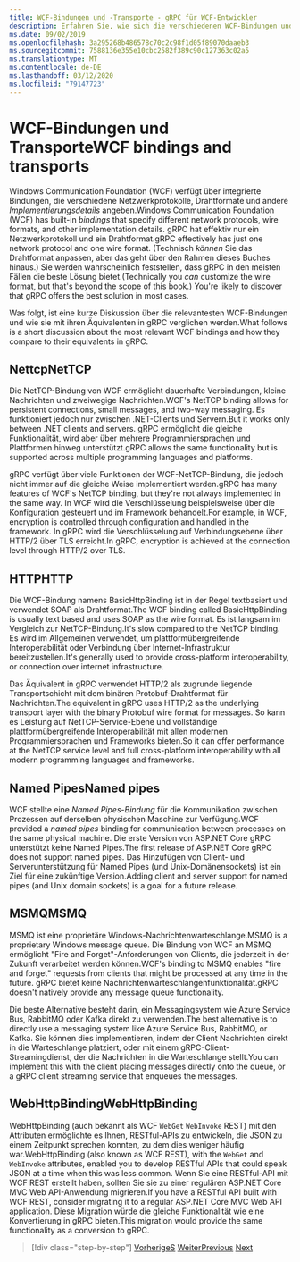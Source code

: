 ```yaml
---
title: WCF-Bindungen und -Transporte - gRPC für WCF-Entwickler
description: Erfahren Sie, wie sich die verschiedenen WCF-Bindungen und -Transporte mit gRPC vergleichen.
ms.date: 09/02/2019
ms.openlocfilehash: 3a295268b486578c70c2c98f1d05f89070daaeb3
ms.sourcegitcommit: 7588136e355e10cbc2582f389c90c127363c02a5
ms.translationtype: MT
ms.contentlocale: de-DE
ms.lasthandoff: 03/12/2020
ms.locfileid: "79147723"
---
```

# <a name="wcf-bindings-and-transports"></a><span data-ttu-id="ba927-103">WCF-Bindungen und Transporte</span><span class="sxs-lookup"><span data-stu-id="ba927-103">WCF bindings and transports</span></span>

<span data-ttu-id="ba927-104">Windows Communication Foundation (WCF) verfügt über integrierte Bindungen, die verschiedene Netzwerkprotokolle, Drahtformate und andere *Implementierungsdetails* angeben.</span><span class="sxs-lookup"><span data-stu-id="ba927-104">Windows Communication Foundation (WCF) has built-in *bindings* that specify different network protocols, wire formats, and other implementation details.</span></span> <span data-ttu-id="ba927-105">gRPC hat effektiv nur ein Netzwerkprotokoll und ein Drahtformat.</span><span class="sxs-lookup"><span data-stu-id="ba927-105">gRPC effectively has just one network protocol and one wire format.</span></span> <span data-ttu-id="ba927-106">(Technisch *können* Sie das Drahtformat anpassen, aber das geht über den Rahmen dieses Buches hinaus.) Sie werden wahrscheinlich feststellen, dass gRPC in den meisten Fällen die beste Lösung bietet.</span><span class="sxs-lookup"><span data-stu-id="ba927-106">(Technically you *can* customize the wire format, but that's beyond the scope of this book.) You're likely to discover that gRPC offers the best solution in most cases.</span></span>

<span data-ttu-id="ba927-107">Was folgt, ist eine kurze Diskussion über die relevantesten WCF-Bindungen und wie sie mit ihren Äquivalenten in gRPC verglichen werden.</span><span class="sxs-lookup"><span data-stu-id="ba927-107">What follows is a short discussion about the most relevant WCF bindings and how they compare to their equivalents in gRPC.</span></span>

## <a name="nettcp"></a><span data-ttu-id="ba927-108">Nettcp</span><span class="sxs-lookup"><span data-stu-id="ba927-108">NetTCP</span></span>

<span data-ttu-id="ba927-109">Die NetTCP-Bindung von WCF ermöglicht dauerhafte Verbindungen, kleine Nachrichten und zweiwegige Nachrichten.</span><span class="sxs-lookup"><span data-stu-id="ba927-109">WCF's NetTCP binding allows for persistent connections, small messages, and two-way messaging.</span></span> <span data-ttu-id="ba927-110">Es funktioniert jedoch nur zwischen .NET-Clients und Servern.</span><span class="sxs-lookup"><span data-stu-id="ba927-110">But it works only between .NET clients and servers.</span></span> <span data-ttu-id="ba927-111">gRPC ermöglicht die gleiche Funktionalität, wird aber über mehrere Programmiersprachen und Plattformen hinweg unterstützt.</span><span class="sxs-lookup"><span data-stu-id="ba927-111">gRPC allows the same functionality but is supported across multiple programming languages and platforms.</span></span>

<span data-ttu-id="ba927-112">gRPC verfügt über viele Funktionen der WCF-NetTCP-Bindung, die jedoch nicht immer auf die gleiche Weise implementiert werden.</span><span class="sxs-lookup"><span data-stu-id="ba927-112">gRPC has many features of WCF's NetTCP binding, but they're not always implemented in the same way.</span></span> <span data-ttu-id="ba927-113">In WCF wird die Verschlüsselung beispielsweise über die Konfiguration gesteuert und im Framework behandelt.</span><span class="sxs-lookup"><span data-stu-id="ba927-113">For example, in WCF, encryption is controlled through configuration and handled in the framework.</span></span> <span data-ttu-id="ba927-114">In gRPC wird die Verschlüsselung auf Verbindungsebene über HTTP/2 über TLS erreicht.</span><span class="sxs-lookup"><span data-stu-id="ba927-114">In gRPC, encryption is achieved at the connection level through HTTP/2 over TLS.</span></span>

## <a name="http"></a><span data-ttu-id="ba927-115">HTTP</span><span class="sxs-lookup"><span data-stu-id="ba927-115">HTTP</span></span>

<span data-ttu-id="ba927-116">Die WCF-Bindung namens BasicHttpBinding ist in der Regel textbasiert und verwendet SOAP als Drahtformat.</span><span class="sxs-lookup"><span data-stu-id="ba927-116">The WCF binding called BasicHttpBinding is usually text based and uses SOAP as the wire format.</span></span> <span data-ttu-id="ba927-117">Es ist langsam im Vergleich zur NetTCP-Bindung.</span><span class="sxs-lookup"><span data-stu-id="ba927-117">It's slow compared to the NetTCP binding.</span></span> <span data-ttu-id="ba927-118">Es wird im Allgemeinen verwendet, um plattformübergreifende Interoperabilität oder Verbindung über Internet-Infrastruktur bereitzustellen.</span><span class="sxs-lookup"><span data-stu-id="ba927-118">It's generally used to provide cross-platform interoperability, or connection over internet infrastructure.</span></span>

<span data-ttu-id="ba927-119">Das Äquivalent in gRPC verwendet HTTP/2 als zugrunde liegende Transportschicht mit dem binären Protobuf-Drahtformat für Nachrichten.</span><span class="sxs-lookup"><span data-stu-id="ba927-119">The equivalent in gRPC uses HTTP/2 as the underlying transport layer with the binary Protobuf wire format for messages.</span></span> <span data-ttu-id="ba927-120">So kann es Leistung auf NetTCP-Service-Ebene und vollständige plattformübergreifende Interoperabilität mit allen modernen Programmiersprachen und Frameworks bieten.</span><span class="sxs-lookup"><span data-stu-id="ba927-120">So it can offer performance at the NetTCP service level and full cross-platform interoperability with all modern programming languages and frameworks.</span></span>

## <a name="named-pipes"></a><span data-ttu-id="ba927-121">Named Pipes</span><span class="sxs-lookup"><span data-stu-id="ba927-121">Named pipes</span></span>

<span data-ttu-id="ba927-122">WCF stellte eine *Named Pipes-Bindung* für die Kommunikation zwischen Prozessen auf derselben physischen Maschine zur Verfügung.</span><span class="sxs-lookup"><span data-stu-id="ba927-122">WCF provided a *named pipes* binding for communication between processes on the same physical machine.</span></span> <span data-ttu-id="ba927-123">Die erste Version von ASP.NET Core gRPC unterstützt keine Named Pipes.</span><span class="sxs-lookup"><span data-stu-id="ba927-123">The first release of ASP.NET Core gRPC does not support named pipes.</span></span> <span data-ttu-id="ba927-124">Das Hinzufügen von Client- und Serverunterstützung für Named Pipes (und Unix-Domänensockets) ist ein Ziel für eine zukünftige Version.</span><span class="sxs-lookup"><span data-stu-id="ba927-124">Adding client and server support for named pipes (and Unix domain sockets) is a goal for a future release.</span></span>

## <a name="msmq"></a><span data-ttu-id="ba927-125">MSMQ</span><span class="sxs-lookup"><span data-stu-id="ba927-125">MSMQ</span></span>

<span data-ttu-id="ba927-126">MSMQ ist eine proprietäre Windows-Nachrichtenwarteschlange.</span><span class="sxs-lookup"><span data-stu-id="ba927-126">MSMQ is a proprietary Windows message queue.</span></span> <span data-ttu-id="ba927-127">Die Bindung von WCF an MSMQ ermöglicht "Fire and Forget"-Anforderungen von Clients, die jederzeit in der Zukunft verarbeitet werden können.</span><span class="sxs-lookup"><span data-stu-id="ba927-127">WCF's binding to MSMQ enables "fire and forget" requests from clients that might be processed at any time in the future.</span></span> <span data-ttu-id="ba927-128">gRPC bietet keine Nachrichtenwarteschlangenfunktionalität.</span><span class="sxs-lookup"><span data-stu-id="ba927-128">gRPC doesn't natively provide any message queue functionality.</span></span>

<span data-ttu-id="ba927-129">Die beste Alternative besteht darin, ein Messagingsystem wie Azure Service Bus, RabbitMQ oder Kafka direkt zu verwenden.</span><span class="sxs-lookup"><span data-stu-id="ba927-129">The best alternative is to directly use a messaging system like Azure Service Bus, RabbitMQ, or Kafka.</span></span> <span data-ttu-id="ba927-130">Sie können dies implementieren, indem der Client Nachrichten direkt in die Warteschlange platziert, oder mit einem gRPC-Client-Streamingdienst, der die Nachrichten in die Warteschlange stellt.</span><span class="sxs-lookup"><span data-stu-id="ba927-130">You can implement this with the client placing messages directly onto the queue, or a gRPC client streaming service that enqueues the messages.</span></span>

## <a name="webhttpbinding"></a><span data-ttu-id="ba927-131">WebHttpBinding</span><span class="sxs-lookup"><span data-stu-id="ba927-131">WebHttpBinding</span></span>

<span data-ttu-id="ba927-132">WebHttpBinding (auch bekannt als WCF `WebGet` `WebInvoke` REST) mit den Attributen ermöglichte es Ihnen, RESTful-APIs zu entwickeln, die JSON zu einem Zeitpunkt sprechen konnten, zu dem dies weniger häufig war.</span><span class="sxs-lookup"><span data-stu-id="ba927-132">WebHttpBinding (also known as WCF REST), with the `WebGet` and `WebInvoke` attributes, enabled you to develop RESTful APIs that could speak JSON at a time when this was less common.</span></span> <span data-ttu-id="ba927-133">Wenn Sie eine RESTful-API mit WCF REST erstellt haben, sollten Sie sie zu einer regulären ASP.NET Core MVC Web API-Anwendung migrieren.</span><span class="sxs-lookup"><span data-stu-id="ba927-133">If you have a RESTful API built with WCF REST, consider migrating it to a regular ASP.NET Core MVC Web API application.</span></span> <span data-ttu-id="ba927-134">Diese Migration würde die gleiche Funktionalität wie eine Konvertierung in gRPC bieten.</span><span class="sxs-lookup"><span data-stu-id="ba927-134">This migration would provide the same functionality as a conversion to gRPC.</span></span>

>[!div class="step-by-step"]
><span data-ttu-id="ba927-135">[VorherigeS](wcf-endpoints-grpc-methods.md)
>[Weiter](rpc-types.md)</span><span class="sxs-lookup"><span data-stu-id="ba927-135">[Previous](wcf-endpoints-grpc-methods.md)
[Next](rpc-types.md)</span></span>
